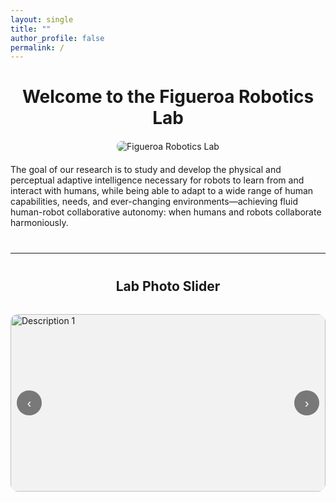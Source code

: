 ```yaml
---
layout: single
title: ""
author_profile: false
permalink: /
---
```


<h1 style="text-align: center;"><strong>Welcome to the Figueroa Robotics Lab</strong></h1>

<div style="text-align: center; margin: 20px 0;">
  <img src="{{ '/assets/images/IMG_4148.JPG' | relative_url }}"
       alt="Figueroa Robotics Lab"
       style="max-width: 100%; height: auto; border-radius: 8px;">
</div>

<p>
The goal of our research is to study and develop the physical and perceptual adaptive intelligence necessary for robots to learn from and interact with humans, while being able to adapt to a wide range of human capabilities, needs, and ever-changing environments—achieving fluid human-robot collaborative autonomy: when humans and robots collaborate harmoniously.
</p>

<hr style="margin: 40px 0;">

<h2 style="text-align: center;">Lab Photo Slider</h2>

<!-- ====== PHOTO SLIDER ====== -->
<div class="slider" aria-label="Photo gallery">
  <button class="nav prev" aria-label="Previous slide">‹</button>

  <div class="track" role="region" aria-live="polite">
    <img src="{{ '/assets/images/IMG_4148.JPG' | relative_url }}" alt="Description 1" class="slide current">
    <img src="{{ '/assets/images/IMG_4148.JPG' | relative_url }}" alt="Description 2" class="slide">
    <img src="{{ '/assets/images/IMG_4148.JPG' | relative_url }}" alt="Description 3" class="slide">
  </div>

  <button class="nav next" aria-label="Next slide">›</button>

  <div class="dots" role="tablist" aria-label="Choose slide"></div>
</div>

<style>
/* ====== Slider Styles ====== */
.slider {
  position: relative;
  max-width: 900px;
  margin: 2rem auto;
  overflow: hidden;
  border-radius: 12px;
  /* ensures the slider has height even if an image path is wrong */
  aspect-ratio: 16/9;
  background: #f2f2f2;
}
.track {
  display: flex;
  height: 100%;
  transition: transform 300ms ease;
}
.slide {
  width: 100%;
  height: 100%;
  flex: 0 0 100%;
  object-fit: cover;
  display: block;
}
.nav {
  position: absolute;
  top: 50%;
  translate: 0 -50%;
  border: none;
  background: rgba(0,0,0,0.5);
  color: #fff;
  width: 40px; height: 40px;
  border-radius: 50%;
  cursor: pointer;
  font-size: 20px;
}
.prev { left: 10px; }
.next { right: 10px; }
.dots {
  position: absolute; left: 50%; bottom: 10px; translate: -50% 0;
  display: flex; gap: 6px;
}
.dots button {
  width: 10px; height: 10px; border-radius: 50%;
  border: none; background: rgba(0,0,0,0.35);
  cursor: pointer;
}
.dots button[aria-selected="true"] { background: black; }
</style>

<!-- Load slider JS from assets (more reliable than inline script in Markdown) -->
<script src="{{ '/assets/js/slider.js' | relative_url }}" defer></script>
